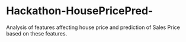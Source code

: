 # Hackathon-HousePricePred-
Analysis of features affecting house price and prediction of Sales Price based on these features.
